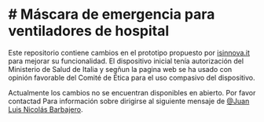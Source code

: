# # Máscara de emergencia para ventiladores de hospital

Este repositorio contiene cambios en el prototipo propuesto por [isinnova.it](https://www.isinnova.it/easy-covid19-eng/) para mejorar su funcionalidad. El dispositivo inicial tenía autorización del Ministerio de Salud de Italia y segñun la pagina web se ha usado con opinión favorable del Comité de Ética para el uso compasivo del dispositivo.

Actualmente los cambios no se encuentran disponibles en abierto. Por favor contactad Para información sobre dirigirse al siguiente mensaje de [@Juan Luis Nicolás Barbajero](https://www.facebook.com/SEDATIO?__tn__=%2CdC-R-R&eid=ARB7SNXOqo1vo7mbyQGb6pBKu-RsE6oreXWdKS6WBO6u1LMiAzOiy5B8u6ObHew-DNiZbQRpGlzCfJWI&hc_ref=ARTtQD4Xzht2xHEq3bu11oGnAFs9X3c3z-dbGVE7v6oyzO2ZqODel7bGPPY_-ehxDaI&fref=nf). 
